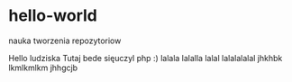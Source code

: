 # hello-world
nauka tworzenia repozytoriow

Hello ludziska
Tutaj bede sięuczyl php :)
lalala lalalla
lalal
lalalalalal
jhkhbk
lkmlkmlkm
jhhgcjb

